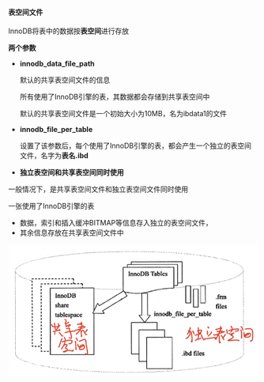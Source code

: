 #### 表空间文件

InnoDB将表中的数据按**表空间**进行存放



**两个参数**

* **innodb_data_file_path**

  默认的共享表空间文件的信息

  所有使用了InnoDB引擎的表，其数据都会存储到共享表空间中

  默认的共享表空间文件是一个初始大小为10MB，名为ibdata1的文件

* **innodb_file_per_table**

  设置了该参数后，每个使用了InnoDB引擎的表，都会产生一个独立的表空间文件，名字为**表名.ibd**



* **独立表空间和共享表空间同时使用**

一般情况下，是共享表空间文件和独立表空间文件同时使用

一张使用了InnoDB引擎的表

* 数据，索引和插入缓冲BITMAP等信息存入独立的表空间文件，
* 其余信息存放在共享表空间文件中

![2](../0.picture/2.PNG)